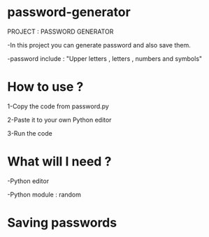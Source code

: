# password-generator

PROJECT : PASSWORD GENERATOR

-In this project you can generate password and also save them.

-password include : "Upper letters , letters , numbers and  symbols"


# How to use ?

1-Copy the code from password.py

2-Paste it to your own Python editor

3-Run the code 

# What will I need ?

-Python editor

-Python module  : random 

# Saving passwords

